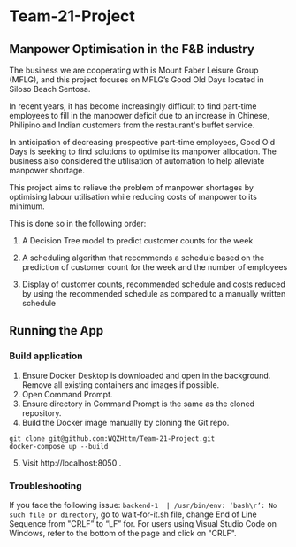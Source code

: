 # Team-21-Project 

## Manpower Optimisation in the F&B industry

The business we are cooperating with is Mount Faber Leisure Group (MFLG), and this project focuses on MFLG’s Good Old Days located in Siloso Beach Sentosa.

In recent years, it has become increasingly difficult to find part-time employees to fill in the manpower deficit due to an increase in Chinese, Philipino and Indian customers from the restaurant's buffet service.

In anticipation of decreasing prospective part-time employees, Good Old Days is seeking to find solutions to optimise its manpower allocation. The business also considered the utilisation of automation to help alleviate manpower shortage.

This project aims to relieve the problem of manpower shortages by optimising labour utilisation while reducing costs of manpower to its minimum.

This is done so in the following order: 

1. A Decision Tree model to predict customer counts for the week

2. A scheduling algorithm that recommends a schedule based on the prediction of customer count for the week and the number of employees 

3. Display of customer counts, recommended schedule and costs reduced by using the recommended schedule as compared to a manually written schedule  


## Running the App

### Build application
1. Ensure Docker Desktop is downloaded and open in the background. Remove all existing containers and images if possible.
2. Open Command Prompt.
3. Ensure directory in Command Prompt is the same as the cloned repository.
4. Build the Docker image manually by cloning the Git repo.
```
git clone git@github.com:WQZHttm/Team-21-Project.git
docker-compose up --build
```
5. Visit http://localhost:8050 .

### Troubleshooting
If you face the following issue: `backend-1  | /usr/bin/env: ‘bash\r’: No such file or directory`, go to wait-for-it.sh file, change End of Line Sequence from "CRLF” to “LF” for. For users using Visual Studio Code on Windows, refer to the bottom of the page and click on "CRLF".
